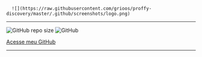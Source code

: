       ![](https://raw.githubusercontent.com/grioos/proffy-discovery/master/.github/screenshots/logo.png)
___
![GitHub repo size](https://img.shields.io/github/repo-size/SamucaBraga/Proffy)
![GitHub](https://img.shields.io/github/license/SamucaBraga/Proffy)

[Acesse meu GitHub](https://github.com/SamucaBraga)
___
